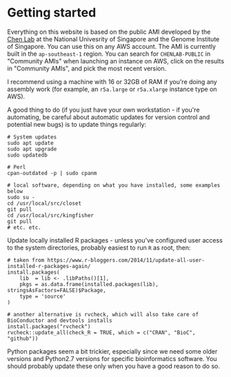 # Getting started

Everything on this website is based on the public AMI developed by the [Chen Lab](https://swainechen.github.io) at the National Univesrity of Singapore and the Genome Institute of Singapore.
You can use this on any AWS account.
The AMI is currently built in the `ap-southeast-1` region.
You can search for `CHENLAB-PUBLIC` in "Community AMIs" when launching an instance on AWS, click on the results in "Community AMIs", and pick the most recent version.

I recommend using a machine with 16 or 32GB of RAM if you're doing any assembly work (for example, an `r5a.large` or `r5a.xlarge` instance type on AWS).

A good thing to do (if you just have your own workstation - if you're automating, be careful about automatic updates for version control and potential new bugs) is to update things regularly:
```
# System updates
sudo apt update
sudo apt upgrade
sudo updatedb

# Perl
cpan-outdated -p | sudo cpanm

# local software, depending on what you have installed, some examples below
sudo su -
cd /usr/local/src/closet
git pull
cd /usr/local/src/kingfisher
git pull
# etc. etc.
```

Update locally installed R packages - unless you've configured user access to the system directories, probably easiest to run `R` as root, then:
```
# taken from https://www.r-bloggers.com/2014/11/update-all-user-installed-r-packages-again/
install.packages( 
    lib  = lib <- .libPaths()[1],
    pkgs = as.data.frame(installed.packages(lib), stringsAsFactors=FALSE)$Package,
    type = 'source'
)

# another alternative is rvcheck, which will also take care of BioConductor and devtools installs
install.packages("rvcheck")
rvcheck::update_all(check_R = TRUE, which = c("CRAN", "BioC", "github"))
```

Python packages seem a bit trickier, especially since we need some older versions and Python2.7 versions for specific bioinformatics software.
You should probably update these only when you have a good reason to do so.
